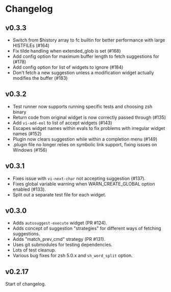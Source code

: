 # Changelog

## v0.3.3
- Switch from $history array to fc builtin for better performance with large HISTFILEs (#164)
- Fix tilde handling when extended_glob is set (#168)
- Add config option for maximum buffer length to fetch suggestions for (#178)
- Add config option for list of widgets to ignore (#184)
- Don't fetch a new suggestion unless a modification widget actually modifies the buffer (#183)

## v0.3.2
- Test runner now supports running specific tests and choosing zsh binary
- Return code from original widget is now correctly passed through (#135)
- Add `vi-add-eol` to list of accept widgets (#143)
- Escapes widget names within evals to fix problems with irregular widget names (#152)
- Plugin now clears suggestion while within a completion menu (#149)
- .plugin file no longer relies on symbolic link support, fixing issues on Windows (#156)

## v0.3.1

- Fixes issue with `vi-next-char` not accepting suggestion (#137).
- Fixes global variable warning when WARN_CREATE_GLOBAL option enabled (#133).
- Split out a separate test file for each widget.

## v0.3.0

- Adds `autosuggest-execute` widget (PR #124).
- Adds concept of suggestion "strategies" for different ways of fetching suggestions.
- Adds "match_prev_cmd" strategy (PR #131).
- Uses git submodules for testing dependencies.
- Lots of test cleanup.
- Various bug fixes for zsh 5.0.x and `sh_word_split` option.


## v0.2.17

Start of changelog.
